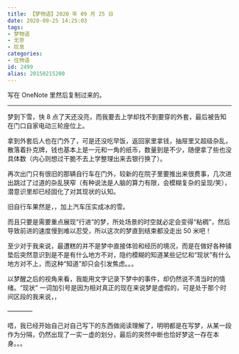 ```yaml
---
title: 【梦物语】2020 年 09 月 25 日
date: 2020-09-25 14:25:03
tags:
- 梦物语
- 无奈
- 叹息
categories:
- 往物语
id: 2499
alias: 20150215200
---
```


写在 OneNote 里然后复制过来的。

------------

梦到下雪，快 8 点了天还没亮，而我要去上学却找不到要穿的外套，最后被告知在门口自家电动三轮座位上。

拿到外套后人也在门外了，可是还没吃早饭，返回家里拿钱，抽屉里又超级杂乱，散落着扑克牌，钱也基本上是一元和一角的纸币，数量到是不少，随便拿了些也没具体数（内心则想过干脆不去上学整理出来去银行换了）。

再次出门只有很旧的那辆自行车在门外，较新的在院子里要推出来很费事，几次进出跳过了过道的杂乱狭窄（有种说法是人脑的算力有限，会模糊复杂的呈现/笑），潜意识里却已经固化了对其现状的认知。

旧自行车果然是，，加上汽车压实成冰的雪。

而且只要是需要重点展现“行进”的梦，所处场景的时空就必定会变得“粘稠”，然后导致前进的速度慢到难以忍受，所以这次的梦直到结束都没走出 50 米吧！

至少对于我来说，最遭糕的并不是梦中直接体验和经历的境况，而是在做好各种铺垫后突然意识到是不是有什么地方不对，隐约模糊的知道某些记忆和“现状”有什么地方对不上，而这种“知道”却只会引发焦虑。。。

以梦醒之后的视角来看，我能用文字记录下梦中的事件，却仍然说不清当时的情绪。“现状”
一词加引号是因为相对真正的现在来说梦是虚假的，可是处于那个时间区段的我来说，，

————

唔，我已经开始自己对自己写下的东西做阅读理解了，明明都是在写梦，从某一段作为分隔，仍然出现了一实一虚的划分，最后的突然中断也恰好梦这一存在本身。。。

<!--2499-->
